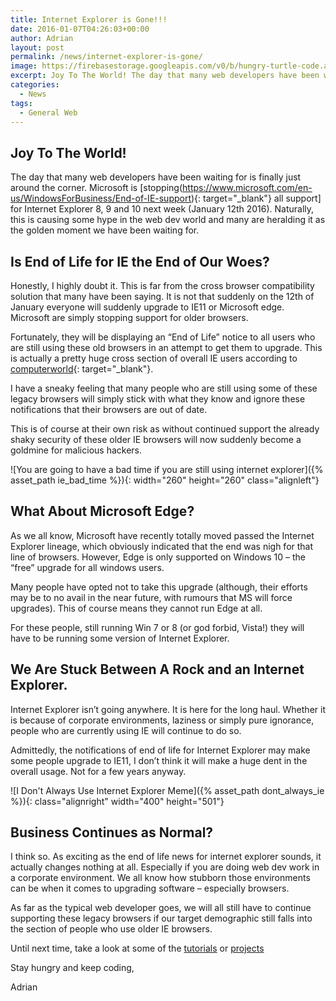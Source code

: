 ```yaml
---
title: Internet Explorer is Gone!!!
date: 2016-01-07T04:26:03+00:00
author: Adrian
layout: post
permalink: /news/internet-explorer-is-gone/
image: https://firebasestorage.googleapis.com/v0/b/hungry-turtle-code.appspot.com/o/article_images%2Fdead_ie.jpg?alt=media&token=35f32f96-8b1b-41b1-bee2-437cce04455d 
excerpt: Joy To The World! The day that many web developers have been waiting for is finally just around the corner. Microsoft is stopping all support for Internet Explorer 8, 9 and 10 next week (January 12th 2016). Naturally, this is …
categories:
  - News
tags:
  - General Web
---
```

## Joy To The World!

The day that many web developers have been waiting for is finally just around the corner. Microsoft is [stopping(https://www.microsoft.com/en-us/WindowsForBusiness/End-of-IE-support){: target="_blank"}<!--_--> all support] for Internet Explorer 8, 9 and 10 next week (January 12th 2016). Naturally, this is causing some hype in the web dev world and many are heralding it as the golden moment we have been waiting for.

## Is End of Life for IE the End of Our Woes?

Honestly, I highly doubt it. This is far from the cross browser compatibility solution that many have been saying. It is not that suddenly on the 12th of January everyone will suddenly upgrade to IE11 or Microsoft edge. Microsoft are simply stopping support for older browsers.

Fortunately, they will be displaying an &#8220;End of Life&#8221; notice to all users who are still using these old browsers in an attempt to get them to upgrade. This is actually a pretty huge cross section of overall IE users according to [computerworld](http://www.computerworld.com/article/3018786/web-browsers/last-chance-to-upgrade-ie-or-switch-browsers-as-microsofts-mandate-looms.html){: target="_blank"}<!--_-->.

I have a sneaky feeling that many people who are still using some of these legacy browsers will simply stick with what they know and ignore these notifications that their browsers are out of date.

This is of course at their own risk as without continued support the already shaky security of these older IE browsers will now suddenly become a goldmine for malicious hackers.

![You are going to have a bad time if you are still using internet explorer]({% asset_path ie_bad_time %}){: width="260" height="260" class="alignleft"}

## What About Microsoft Edge?

As we all know, Microsoft have recently totally moved passed the Internet Explorer lineage, which obviously indicated that the end was nigh for that line of browsers. However, Edge is only supported on Windows 10 &#8211; the &#8220;free&#8221; upgrade for all windows users.

Many people have opted not to take this upgrade (although, their efforts may be to no avail in the near future, with rumours that MS will force upgrades). This of course means they cannot run Edge at all.

For these people, still running Win 7 or 8 (or god forbid, Vista!) they will have to be running some version of Internet Explorer.

## We Are Stuck Between A Rock and an Internet Explorer.

Internet Explorer isn&#8217;t going anywhere. It is here for the long haul. Whether it is because of corporate environments, laziness or simply pure ignorance, people who are currently using IE will continue to do so.

Admittedly, the notifications of end of life for Internet Explorer may make some people upgrade to IE11, I don&#8217;t think it will make a huge dent in the overall usage. Not for a few years anyway.

![I Don't Always Use Internet Explorer Meme]({% asset_path dont_always_ie %}){: class="alignright" width="400" height="501"}

## Business Continues as Normal?

I think so. As exciting as the end of life news for internet explorer sounds, it actually changes nothing at all. Especially if you are doing web dev work in a corporate environment. We all know how stubborn those environments can be when it comes to upgrading software &#8211; especially browsers.

As far as the typical web developer goes, we will all still have to continue supporting these legacy browsers if our target demographic still falls into the section of people who use older IE browsers.

Until next time, take a look at some of the [tutorials]({{site.baseurl}}/tutorials/) or [projects]({{site.baseurl}}/projects/)

Stay hungry and keep coding,

Adrian
